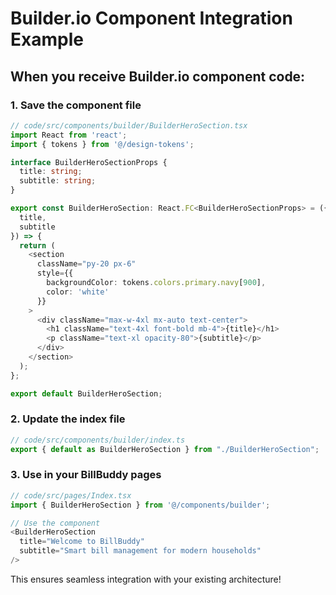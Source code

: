# Builder.io Component Integration Example

## When you receive Builder.io component code:

### 1. Save the component file

```typescript
// code/src/components/builder/BuilderHeroSection.tsx
import React from 'react';
import { tokens } from '@/design-tokens';

interface BuilderHeroSectionProps {
  title: string;
  subtitle: string;
}

export const BuilderHeroSection: React.FC<BuilderHeroSectionProps> = ({
  title,
  subtitle
}) => {
  return (
    <section
      className="py-20 px-6"
      style={{
        backgroundColor: tokens.colors.primary.navy[900],
        color: 'white'
      }}
    >
      <div className="max-w-4xl mx-auto text-center">
        <h1 className="text-4xl font-bold mb-4">{title}</h1>
        <p className="text-xl opacity-80">{subtitle}</p>
      </div>
    </section>
  );
};

export default BuilderHeroSection;
```

### 2. Update the index file

```typescript
// code/src/components/builder/index.ts
export { default as BuilderHeroSection } from "./BuilderHeroSection";
```

### 3. Use in your BillBuddy pages

```typescript
// code/src/pages/Index.tsx
import { BuilderHeroSection } from '@/components/builder';

// Use the component
<BuilderHeroSection
  title="Welcome to BillBuddy"
  subtitle="Smart bill management for modern households"
/>
```

This ensures seamless integration with your existing architecture!

